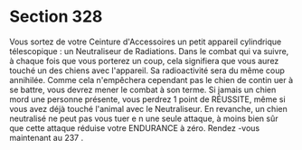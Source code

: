 # Section 328

Vous sortez de votre Ceinture d'Accessoires un petit appareil cylindrique télescopique :
un Neutraliseur de Radiations. Dans le combat qui va suivre, à chaque fois que vous
porterez un coup, cela signifiera que vous aurez touché un des chiens avec l'appareil. Sa
radioactivité sera du même coup annihilée. Comme cela n'empêchera cependant pas le
chien de contin uer à se battre, vous devrez mener le combat à son terme. Si jamais un
chien mord une personne présente, vous perdrez 1 point de RÉUSSITE, même si vous
avez déjà touché l'animal avec le Neutraliseur. En revanche, un chien neutralisé ne peut
pas vous tuer e n une seule attaque, à moins bien sûr que cette attaque réduise votre
ENDURANCE à zéro. Rendez -vous maintenant au  237 .